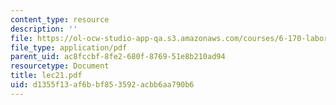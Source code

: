 ```yaml
---
content_type: resource
description: ''
file: https://ol-ocw-studio-app-qa.s3.amazonaws.com/courses/6-170-laboratory-in-software-engineering-fall-2005/d1355f13af6bbf853592acbb6aa790b6_lec21.pdf
file_type: application/pdf
parent_uid: ac8fccbf-8fe2-680f-8769-51e8b210ad94
resourcetype: Document
title: lec21.pdf
uid: d1355f13-af6b-bf85-3592-acbb6aa790b6
---
```

